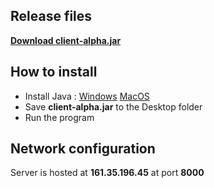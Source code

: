## Release files

[**Download client-alpha.jar**](https://github.com/alex-garrison/metaNC-alpha/releases/download/alpha/Client-alpha.jar)

## How to install

- Install Java : [Windows](https://download.oracle.com/java/20/archive/jdk-20.0.2_windows-x64_bin.exe)  [MacOS](https://download.oracle.com/java/20/archive/jdk-20.0.2_macos-x64_bin.dmg)
- Save **client-alpha.jar** to the Desktop folder
- Run the program

## Network configuration

Server is hosted at **161.35.196.45** at port **8000**
